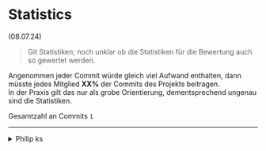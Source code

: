 # Statistics
(08.07.24)
> Git Statistiken; noch unklar ob die Statistiken für die Bewertung auch so gewertet werden.

Angenommen jeder Commit würde gleich viel Aufwand enthalten, dann müsste jedes Mitglied **XX%** der Commits des Projekts beitragen. \
In der Praxis gilt das nur als grobe Orientierung, dementsprechend ungenau sind die Statistiken.

Gesamtzahl an Commits `1`

---

<details>
  <summary>Philip ks</summary>

  \# lines added: `104` \
  \# commits: `1` \
  % commits: `100.00%`
</details>
